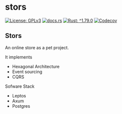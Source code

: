 <!-- cargo-sync-rdme title [[ -->
# stors
<!-- cargo-sync-rdme ]] -->
<!-- cargo-sync-rdme badge [[ -->
[![License: GPLv3](https://img.shields.io/crates/l/stors.svg?style=flat-square)](#license)
[![docs.rs](https://img.shields.io/docsrs/stors.svg?logo=docs.rs&style=flat-square)](https://docs.rs/stors)
[![Rust: ^1.79.0](https://img.shields.io/badge/rust-^1.79.0-93450a.svg?logo=rust&style=flat-square)](https://doc.rust-lang.org/cargo/reference/manifest.html#the-rust-version-field)
[![Codecov](https://img.shields.io/codecov/c/github/pmenuettang/stors.svg?label=codecov&logo=codecov&style=flat-square)](https://codecov.io/gh/pmenuettang/stors)
<!-- cargo-sync-rdme ]] -->
<!-- cargo-sync-rdme rustdoc [[ -->
## Stors

An online store as a pet project.

It implements

* Hexagonal Architecture
* Event sourcing
* CQRS

Sofware Stack

* Leptos
* Axum
* Postgres
<!-- cargo-sync-rdme ]] -->
